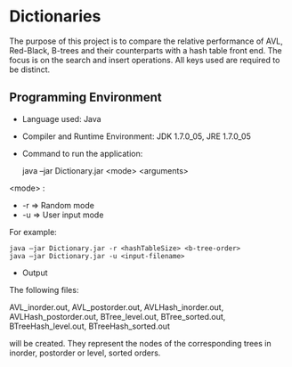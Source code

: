 Dictionaries
============

The purpose of this project is to compare the relative performance of AVL, Red-Black, B-trees and their counterparts with a hash table front end. The focus is on the search and insert operations. All keys used are required to be distinct.


Programming Environment
-----------------------

* Language used: Java

* Compiler and Runtime Environment: JDK 1.7.0_05, JRE 1.7.0_05

* Command to run the application:


    java –jar Dictionary.jar &lt;mode&gt; &lt;arguments&gt;

&lt;mode&gt; : 
* -r => Random mode </br>
* -u => User input mode

For example:

    java –jar Dictionary.jar -r <hashTableSize> <b-tree-order>
    java –jar Dictionary.jar -u <input-filename>


* Output

The following files:

AVL_inorder.out, AVL_postorder.out, AVLHash_inorder.out, AVLHash_postorder.out, BTree_level.out, BTree_sorted.out, BTreeHash_level.out, BTreeHash_sorted.out

will be created. They represent the nodes of the corresponding trees in inorder, postorder or level, sorted orders.
